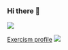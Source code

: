 ### Hi there 👋


  <a href="https://www.linkedin.com/in/willian-a-lauber-713b91b7/" target="_blank"><img src="https://img.shields.io/badge/-LinkedIn-%230077B5?style=for-the-badge&logo=linkedin&logoColor=white" target="_blank"></a> 
  
  <a href="https://exercism.org/profiles/WillianLauber">Exercism profile</a>
  [<img src="https://www.codewars.com/users/Willian%20Lauber/badges/medium"/>](https://www.codewars.com/users/Willian%20Lauber)
<!--
**WillianLauber/WillianLauber** is a ✨ _special_ ✨ repository because its `README.md` (this file) appears on your GitHub profile.

Here are some ideas to get you started:

- 🔭 I’m currently working on ...
-->
